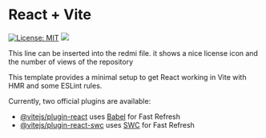 # React + Vite

[![License: MIT](https://img.shields.io/badge/License-MIT-yellow.svg)](https://opensource.org/licenses/MIT) ![](https://komarev.com/ghpvc/?username=cgbea)

This line can be inserted into the redmi file. it shows a nice license icon and the number of views of the repository

This template provides a minimal setup to get React working in Vite with HMR and some ESLint rules.

Currently, two official plugins are available:

- [@vitejs/plugin-react](https://github.com/vitejs/vite-plugin-react/blob/main/packages/plugin-react/README.md) uses [Babel](https://babeljs.io/) for Fast Refresh
- [@vitejs/plugin-react-swc](https://github.com/vitejs/vite-plugin-react-swc) uses [SWC](https://swc.rs/) for Fast Refresh
